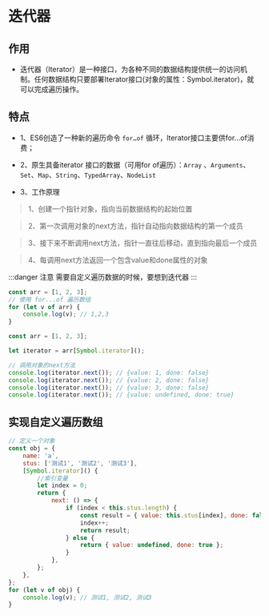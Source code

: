 # 迭代器


## 作用

- 迭代器（lterator）是一种接口，为各种不同的数据结构提供统一的访问机制。任何数据结构只要部署Iterator接口(对象的属性：Symbol.iterator)，就可以完成遍历操作。

## 特点

- 1、ES6创造了一种新的遍历命令 `for…of` 循环，lterator接口主要供for…of消费；

- 2、原生具备iterator 接口的数据（可用for of遍历）：`Array` 、`Arguments`、`Set`、`Map`、`String`、`TypedArray`、`NodeList`

- 3、工作原理
> 1、创建一个指针对象，指向当前数据结构的起始位置

> 2、第一次调用对象的next方法，指针自动指向数据结构的第一个成员

> 3、接下来不断调用next方法，指针一直往后移动，直到指向最后一个成员

> 4、每调用next方法返回一个包含value和done属性的对象

:::danger 注意
需要自定义遍历数据的时候，要想到迭代器
:::

```js
const arr = [1, 2, 3];
// 使用 for...of 遍历数组
for (let v of arr) {
    console.log(v); // 1,2,3
}
```


```js
const arr = [1, 2, 3];

let iterator = arr[Symbol.iterator]();

// 调用对象的next方法
console.log(iterator.next()); // {value: 1, done: false}
console.log(iterator.next()); // {value: 2, done: false}
console.log(iterator.next()); // {value: 3, done: false}
console.log(iterator.next()); // {value: undefined, done: true}
```

## 实现自定义遍历数组


```js
// 定义一个对象
const obj = {
    name: 'a',
    stus: ['测试1', '测试2', '测试3'],
    [Symbol.iterator]() {
        //索引变量
        let index = 0;
        return {
            next: () => {
                if (index < this.stus.length) {
                    const result = { value: this.stus[index], done: false };
                    index++;
                    return result;
                } else {
                    return { value: undefined, done: true };
                }
            },
        };
    },
};
for (let v of obj) {
    console.log(v); // 测试1, 测试2, 测试3
}
```